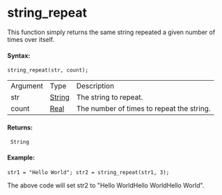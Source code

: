 # string_repeat

This function simply returns the same string repeated a given number of
times over itself.

#### Syntax:

``` gml
string_repeat(str, count);
```

|          |                                                                        |                                           |
|----------|------------------------------------------------------------------------|-------------------------------------------|
| Argument | Type                                                                   | Description                               |
| str      |  [String](../../../../GameMaker_Language/GML_Overview/Data_Types)  | The string to repeat.                     |
| count    |  [Real](../../../../GameMaker_Language/GML_Overview/Data_Types)    | The number of times to repeat the string. |

#### Returns:

``` gml
 String
```

#### Example:

``` gml
str1 = "Hello World"; str2 = string_repeat(str1, 3);
```

The above code will set str2 to "Hello WorldHello WorldHello World".
